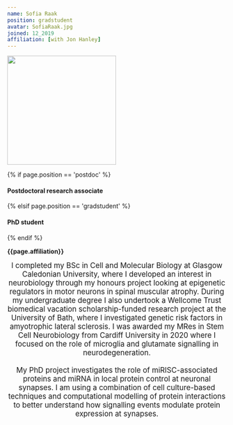 ```yaml
---
name: Sofia Raak
position: gradstudent
avatar: SofiaRaak.jpg
joined: 12_2019
affiliation: [with Jon Hanley]
---
```


<img width="250" src="{{site.baseurl}}/images/people/{{page.avatar}}" data-action="zoom">

 {% if page.position == 'postdoc' %}
<h4>Postdoctoral research associate</h4>
 {% elsif page.position == 'gradstudent' %}
<h4>PhD student</h4>
 {% endif %}

<b>{{page.affiliation}}</b>

<header class="masthead text-justify" style="font-size:120%">
I completed my BSc in Cell and Molecular Biology at Glasgow Caledonian University, where I developed an interest in neurobiology through my honours project looking at epigenetic regulators in motor neurons in spinal muscular atrophy. During my undergraduate degree I also undertook a Wellcome Trust biomedical vacation scholarship-funded research project at the University of Bath, where I investigated genetic risk factors in amyotrophic lateral sclerosis. I was awarded my MRes in Stem Cell Neurobiology from Cardiff University in 2020 where I focused on the role of microglia and glutamate signalling in neurodegeneration.
<br><br>
My PhD project investigates the role of miRISC-associated proteins and miRNA in local protein control at neuronal synapses. I am using a combination of cell culture-based techniques and computational modelling of protein interactions to better understand how signalling events modulate protein expression at synapses.
<br><br>
<br><br>
</header>
